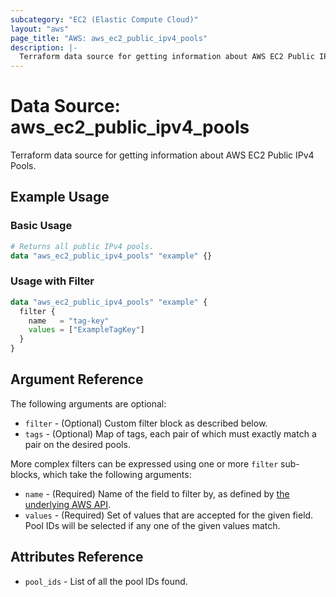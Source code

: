 ```yaml
---
subcategory: "EC2 (Elastic Compute Cloud)"
layout: "aws"
page_title: "AWS: aws_ec2_public_ipv4_pools"
description: |-
  Terraform data source for getting information about AWS EC2 Public IPv4 Pools.
---
```


# Data Source: aws_ec2_public_ipv4_pools

Terraform data source for getting information about AWS EC2 Public IPv4 Pools.

## Example Usage

### Basic Usage

```terraform
# Returns all public IPv4 pools.
data "aws_ec2_public_ipv4_pools" "example" {}
```

### Usage with Filter

```terraform
data "aws_ec2_public_ipv4_pools" "example" {
  filter {
    name   = "tag-key"
    values = ["ExampleTagKey"]
  }
}
```

## Argument Reference

The following arguments are optional:

* `filter` - (Optional) Custom filter block as described below.
* `tags` - (Optional) Map of tags, each pair of which must exactly match a pair on the desired pools.

More complex filters can be expressed using one or more `filter` sub-blocks,
which take the following arguments:

* `name` - (Required) Name of the field to filter by, as defined by [the underlying AWS API](https://docs.aws.amazon.com/AWSEC2/latest/APIReference/API_DescribePublicIpv4Pools.html).
* `values` - (Required) Set of values that are accepted for the given field. Pool IDs will be selected if any one of the given values match.

## Attributes Reference

* `pool_ids` - List of all the pool IDs found.
